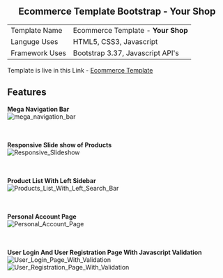 <h2 style="text-align:center">Ecommerce Template Bootstrap - Your Shop</h2>
<table>
  <tr>
    <td> Template Name </td>
    <td> Ecommerce Template - <strong>Your Shop</strong> </td>
  </tr>
  <tr>
    <td> Languge Uses </td>
    <td> HTML5, CSS3, Javascript </td>
  </tr>
  <tr>
    <td> Framework Uses </td>
    <td> Bootstrap 3.37, Javascript API's</td>
  </tr>
</table>

Template is live in this Link - <a href="https://maniruzzamanakash.github.io/EcommerceTemplateBootstrap/">Ecommerce Template</a>
<br />

<h2>Features </h2>

<strong>Mega Navigation Bar</strong> <br />
<img src="https://image.ibb.co/i647oG/mega_navigation_bar.jpg" alt="mega_navigation_bar" border="0">

<br /><br />
<strong>Responsive Slide show of Products</strong> <br />
<img src="https://image.ibb.co/eF27Nb/Responsive_Slideshow.jpg" alt="Responsive_Slideshow" border="0">


<br /><br />
<strong>Product List With Left Sidebar</strong> <br />
<img src="https://image.ibb.co/jjBj2b/Products_List_With_Left_Search_Bar.jpg" alt="Products_List_With_Left_Search_Bar" border="0">


<br /><br />
<strong>Personal Account Page</strong> <br />
<img src="https://image.ibb.co/dfvivw/Personal_Account_Page.jpg" alt="Personal_Account_Page" border="0">


<br /><br />
<strong>User Login And User Registration Page With Javascript Validation</strong> <br />
<img src="https://image.ibb.co/eKJBFw/User_Login_Page_With_Validation.jpg" alt="User_Login_Page_With_Validation" border="0">
<img src="https://image.ibb.co/mjL2Nb/User_Registration_Page_With_Validation.jpg" alt="User_Registration_Page_With_Validation" border="0">


